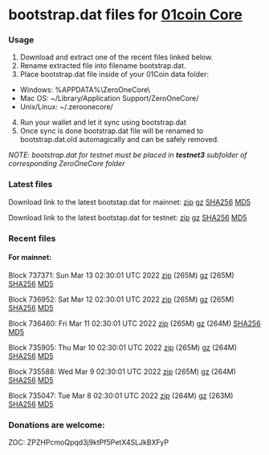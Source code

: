 # bootstrap.dat files for [01coin Core](https://01coin.io)

### Usage

1. Download and extract one of the recent files linked below.
2. Rename extracted file into filename bootstrap.dat.
3. Place bootstrap.dat file inside of your 01Coin data folder:
 - Windows: %APPDATA%\ZeroOneCore\
 - Mac OS: ~/Library/Application Support/ZeroOneCore/
 - Unix/Linux: ~/.zeroonecore/
4. Run your wallet and let it sync using bootstrap.dat
5. Once sync is done bootstrap.dat file will be renamed to bootstrap.dat.old automagically and can be safely removed.

_NOTE: bootstrap.dat for testnet must be placed in **testnet3** subfolder of corresponding ZeroOneCore folder_

### Latest files
Download link to the latest bootstap.dat for mainnet: [zip](https://files.01coin.io/mainnet/bootstrap.dat.zip) [gz](https://files.01coin.io/mainnet/bootstrap.dat.tar.gz) [SHA256](https://files.01coin.io/mainnet/sha256.txt) [MD5](https://files.01coin.io/mainnet/md5.txt)

Download link to the latest bootstap.dat for testnet: [zip](https://files.01coin.io/testnet/bootstrap.dat.zip) [gz](https://files.01coin.io/testnet/bootstrap.dat.tar.gz) [SHA256](https://files.01coin.io/testnet/sha256.txt) [MD5](https://files.01coin.io/testnet/md5.txt)

### Recent files

#### For mainnet:

Block 737371: Sun Mar 13 02:30:01 UTC 2022 [zip](https://files.01coin.io/mainnet/2022-03-13/bootstrap.dat.zip) (265M) [gz](https://files.01coin.io/mainnet/2022-03-13/bootstrap.dat.tar.gz) (265M) [SHA256](https://files.01coin.io/mainnet/2022-03-13/sha256.txt) [MD5](https://files.01coin.io/mainnet/2022-03-13/md5.txt)

Block 736952: Sat Mar 12 02:30:01 UTC 2022 [zip](https://files.01coin.io/mainnet/2022-03-12/bootstrap.dat.zip) (265M) [gz](https://files.01coin.io/mainnet/2022-03-12/bootstrap.dat.tar.gz) (265M) [SHA256](https://files.01coin.io/mainnet/2022-03-12/sha256.txt) [MD5](https://files.01coin.io/mainnet/2022-03-12/md5.txt)

Block 736460: Fri Mar 11 02:30:01 UTC 2022 [zip](https://files.01coin.io/mainnet/2022-03-11/bootstrap.dat.zip) (265M) [gz](https://files.01coin.io/mainnet/2022-03-11/bootstrap.dat.tar.gz) (264M) [SHA256](https://files.01coin.io/mainnet/2022-03-11/sha256.txt) [MD5](https://files.01coin.io/mainnet/2022-03-11/md5.txt)

Block 735905: Thu Mar 10 02:30:01 UTC 2022 [zip](https://files.01coin.io/mainnet/2022-03-10/bootstrap.dat.zip) (265M) [gz](https://files.01coin.io/mainnet/2022-03-10/bootstrap.dat.tar.gz) (264M) [SHA256](https://files.01coin.io/mainnet/2022-03-10/sha256.txt) [MD5](https://files.01coin.io/mainnet/2022-03-10/md5.txt)

Block 735588: Wed Mar  9 02:30:01 UTC 2022 [zip](https://files.01coin.io/mainnet/2022-03-09/bootstrap.dat.zip) (265M) [gz](https://files.01coin.io/mainnet/2022-03-09/bootstrap.dat.tar.gz) (264M) [SHA256](https://files.01coin.io/mainnet/2022-03-09/sha256.txt) [MD5](https://files.01coin.io/mainnet/2022-03-09/md5.txt)

Block 735047: Tue Mar  8 02:30:01 UTC 2022 [zip](https://files.01coin.io/mainnet/2022-03-08/bootstrap.dat.zip) (264M) [gz](https://files.01coin.io/mainnet/2022-03-08/bootstrap.dat.tar.gz) (263M) [SHA256](https://files.01coin.io/mainnet/2022-03-08/sha256.txt) [MD5](https://files.01coin.io/mainnet/2022-03-08/md5.txt)


### Donations are welcome:

ZOC: ZPZHPcmoQpqd3j9ktPf5PetX4SLJkBXFyP
